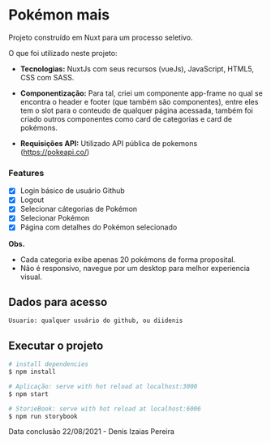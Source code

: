 # Pokémon mais 

Projeto construído em Nuxt para um processo seletivo.

O que foi utilizado neste projeto:

- **Tecnologias:** NuxtJs com seus recursos (vueJs), JavaScript, HTML5, CSS com SASS.

- **Componentização:** Para tal, criei um componente app-frame no qual se encontra o header e footer (que também são componentes), entre eles tem o slot para o conteudo de qualquer página acessada, também foi criado outros componentes como card de categorias e card de pokémons.

- **Requisições API:** Utilizado API pública de pokemons (https://pokeapi.co/)


### Features

- [x] Login básico de usuário Github
- [x] Logout 
- [x] Selecionar cátegorias de Pokémon
- [x] Selecionar Pokémon
- [x] Página com detalhes do Pokémon selecionado

**Obs.** 
  - Cada categoria exibe apenas 20 pokémons de forma proposital.
  - Não é responsivo, navegue por um desktop para melhor experiencia visual.

## Dados para acesso

    Usuario: qualquer usuário do github, ou diidenis
    

## Executar o projeto

```bash
# install dependencies
$ npm install

# Aplicação: serve with hot reload at localhost:3000
$ npm start

# StorieBook: serve with hot reload at localhost:6006
$ npm run storybook
```


Data conclusão 22/08/2021 - Denis Izaias Pereira

